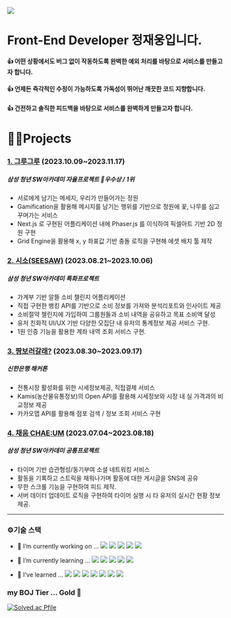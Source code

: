 <!-- ![header](https://capsule-render.vercel.app/api?type=${waving}&color=auto&height=${200}&section=header&text=${Hello GitHub! 👋}&fontSize=${50}&animation=${twinkling}) -->
<img src="https://capsule-render.vercel.app/api?type=waving&color=auto&height=200&section=header&text=JAEWOONG%20JEONG%20👋&fontSize=50" />

# Front-End Developer 정재웅입니다.
#### 👍 어떤 상황에서도 버그 없이 작동하도록 완벽한 예외 처리를 바탕으로 서비스를 만들고자 합니다.
#### 👍 언제든 즉각적인 수정이 가능하도록 가독성이 뛰어난 깨끗한 코드 지향합니다. 
#### 👍 건전하고 솔직한 피드백을 바탕으로 서비스를 완벽하게 만들고자 합니다.

# 🧑‍💻Projects
### [1. 그루그루](https://github.com/jeongwonchogwa/groogroo) (2023.10.09~2023.11.17)
##### 삼성 청년 SW아카데미 자율프로젝트  👑우수상 / 1위
  - 서로에게 남기는 메세지, 우리가 만들어가는 정원
  - Gamification을 활용해 메시지를 남기는 행위를 기반으로 정원에 꽃, 나무를 심고 꾸며가는 서비스
  -  Next.js 로 구현된 어플리케이션 내에 Phaser.js 를 이식하여 픽셀아트 기반 2D 정원 구현
  -  Grid Engine을 활용해 x, y 좌표값 기반 충돌 로직을 구현해 에셋 배치 툴 제작

### [2. 시소(SEESAW)](https://github.com/doacha/seesaw) (2023.08.21~2023.10.06)
##### 삼성 청년 SW아카데미 특화프로젝트 
  - 가계부 기반 알뜰 소비 챌린지 어플리케이션
  - 직접 구현한 뱅킹 API를 기반으로 소비 정보를 가져와 분석리포트와 인사이트 제공
  - 소비절약 챌린지에 가입하여 그룹원들과 소비 내역을 공유하고 목표 소비액 달성
  - 유저 친화적 UI/UX 기반 다양한 모집단 내 유저의 통계정보 제공 서비스 구현.
  - 1원 인증 기능을 활용한 계좌 내역 조회 서비스 구현. 
   
### [3. 짱보러갈래?](https://github.com/ZZOL-zzol/sizzang) (2023.08.30~2023.09.17)
##### 신한은행 해커톤 
  - 전통시장 활성화를 위한 시세정보제공, 직접결제 서비스
  - Kamis(농산물유통정보)의 Open API를 활용해 시세정보와 시장 내 실 가격과의 비교정보 제공
  - 카카오맵 API를 활용해 점포 검색 / 정보 조회 서비스 구현

### [4. 채움 CHAE:UM](https://github.com/chachapapa/CHAEUM) (2023.07.04~2023.08.18)
##### 삼성 청년 SW아카데미 공통프로젝트 
  - 타이머 기반 습관형성/동기부여 소셜 네트워킹 서비스
  - 활동을 기록하고 스트릭을 채워나가며 활동에 대한 게시글을 SNS에 공유
  - 무한 스크롤 기능을 구현하여 피드 제작.
  - 서버 데이터 업데이트 로직을 구현하여 타이머 실행 시 타 유저의 실시간 현황 정보 제공. 

***

### ⚙️기술 스택
- 🔭 I’m currently working on ... <img src="https://img.shields.io/badge/Next.js-000000?style=flat&logo=Next.js&logoColor=white"/> <img src="https://img.shields.io/badge/Phaser.js-1EB4D4?style=flat&logo=Phaser.js&logoColor=white"/> <img src="https://img.shields.io/badge/TypeScript-3178C6?style=flat&logo=TypeScript&logoColor=white"/>  <img src="https://img.shields.io/badge/ReactQuery-FF4154?style=flat&logo=ReactQuery&logoColor=white"/> <img src="https://img.shields.io/badge/Zustand-FF9E0F?style=flat&logo=Zustand&logoColor=white"/>  

- 🌱 I’m currently learning ... <img src="https://img.shields.io/badge/Next.js-000000?style=flat&logo=Next.js&logoColor=white"/> <img src="https://img.shields.io/badge/Phaser.js-1EB4D4?style=flat&logo=Phaser.js&logoColor=white"/> <img src="https://img.shields.io/badge/TypeScript-3178C6?style=flat&logo=TypeScript&logoColor=white"/>  <img src="https://img.shields.io/badge/ReactQuery-FF4154?style=flat&logo=ReactQuery&logoColor=white"/> <img src="https://img.shields.io/badge/Zustand-FF9E0F?style=flat&logo=Zustand&logoColor=white"/> 
- 🌱 I’ve learned ... <img src="https://img.shields.io/badge/JavaScript-F7DF1E?style=flat&logo=JavaScript&logoColor=white"/> <img src="https://img.shields.io/badge/React-61DAFB?style=flat&logo=React&logoColor=white"/> <img src="https://img.shields.io/badge/Vue.js-4FC08D?style=flat&logo=Vue.js&logoColor=white"/> <img src="https://img.shields.io/badge/Redux-764ABC?style=flat&logo=Redux&logoColor=white"/> <img src="https://img.shields.io/badge/EclipseIDE-2C2255?style=flat&logo=EclipseIDE&logoColor=white"/>  <img src="https://img.shields.io/badge/Spring-6DB33F?style=flat&logo=Spring&logoColor=white"/> <img src="https://img.shields.io/badge/SpringBoot-6DB33F?style=flat&logo=SpringBoot&logoColor=white"/>


### my BOJ Tier ... Gold 🏅

[![Solved.ac Pfile](http://mazassumnida.wtf/api/v2/generate_badge?boj=jjwoong1733)](https://solved.ac/jjwoong1733)



<!--
**chachapapa/chachapapa** is a ✨ _special_ ✨ repository because its `README.md` (this file) appears on your GitHub profile.

Here are some ideas to get you started:



- 👯 I’m looking to collaborate on ...
- 🤔 I’m looking for help with ...
- 💬 Ask me about ...
- 📫 How to reach me: ...
- 😄 Pronouns: ...
- ⚡ Fun fact: ...
-->
